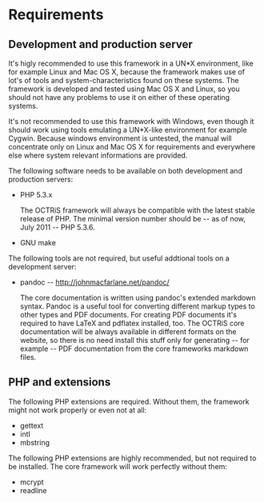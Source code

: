 Requirements
============

Development and production server
---------------------------------

It's higly recommended to use this framework in a UN\*X environment, like 
for example Linux and Mac OS X, because the framework makes use of lot's
of tools and system-characteristics found on these systems. The framework
is developed and tested using Mac OS X and Linux, so you should not have
any problems to use it on either of these operating systems. 

It's not recommended to use this framework with Windows, even though it 
should work using tools emulating a UN\*X-like environment for example 
Cygwin. Because windows environment is untested, the manual will concentrate
only on Linux and Mac OS X for requirements and everywhere else where system
relevant informations are provided.

The following software needs to be available on both development and 
production servers:

*   PHP 5.3.x

    The OCTRiS framework will always be compatible with the latest stable 
    release of PHP. The minimal version number should be -- as of now,
    July 2011 -- PHP 5.3.6.
    
*   GNU make

The following tools are not required, but useful addtional tools on a development
server:

*   pandoc -- http://johnmacfarlane.net/pandoc/

    The core documentation is written using pandoc's extended markdown syntax.
    Pandoc is a useful tool for converting different markup types to other types
    and PDF documents. For creating PDF documents it's required to have LaTeX
    and pdflatex installed, too. The OCTRiS core documentation will be always 
    available in different formats on the website, so there is no need install 
    this stuff only for generating -- for example -- PDF documentation from the 
    core frameworks markdown files.

PHP and extensions
------------------

The following PHP extensions are required. Without them, the framework might 
not work properly or even not at all:

*   gettext
*   intl
*   mbstring

The following PHP extensions are highly recommended, but not required to be 
installed. The core framework will work perfectly without them:

*   mcrypt
*   readline
